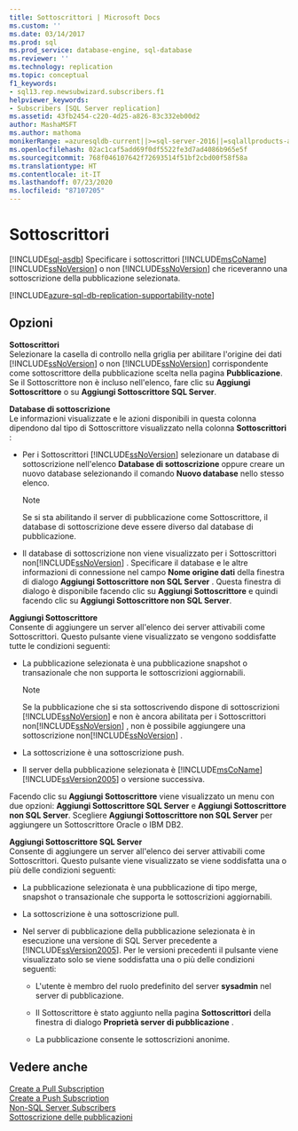 ```yaml
---
title: Sottoscrittori | Microsoft Docs
ms.custom: ''
ms.date: 03/14/2017
ms.prod: sql
ms.prod_service: database-engine, sql-database
ms.reviewer: ''
ms.technology: replication
ms.topic: conceptual
f1_keywords:
- sql13.rep.newsubwizard.subscribers.f1
helpviewer_keywords:
- Subscribers [SQL Server replication]
ms.assetid: 43fb2454-c220-4d25-a826-83c332eb00d2
author: MashaMSFT
ms.author: mathoma
monikerRange: =azuresqldb-current||>=sql-server-2016||=sqlallproducts-allversions
ms.openlocfilehash: 02ac1caf5add69f0df5522fe3d7ad4086b965e5f
ms.sourcegitcommit: 768f046107642f72693514f51bf2cbd00f58f58a
ms.translationtype: HT
ms.contentlocale: it-IT
ms.lasthandoff: 07/23/2020
ms.locfileid: "87107205"
---
```

# <a name="subscribers"></a>Sottoscrittori
[!INCLUDE[sql-asdb](../../includes/applies-to-version/sql-asdb.md)]
  Specificare i sottoscrittori [!INCLUDE[msCoName](../../includes/msconame-md.md)] [!INCLUDE[ssNoVersion](../../includes/ssnoversion-md.md)] o non [!INCLUDE[ssNoVersion](../../includes/ssnoversion-md.md)] che riceveranno una sottoscrizione della pubblicazione selezionata.


[!INCLUDE[azure-sql-db-replication-supportability-note](../../includes/azure-sql-db-replication-supportability-note.md)]
  
## <a name="options"></a>Opzioni  
 **Sottoscrittori**  
 Selezionare la casella di controllo nella griglia per abilitare l'origine dei dati [!INCLUDE[ssNoVersion](../../includes/ssnoversion-md.md)] o non [!INCLUDE[ssNoVersion](../../includes/ssnoversion-md.md)] corrispondente come sottoscrittore della pubblicazione scelta nella pagina **Pubblicazione**. Se il Sottoscrittore non è incluso nell'elenco, fare clic su **Aggiungi Sottoscrittore** o su **Aggiungi Sottoscrittore SQL Server**.  
  
 **Database di sottoscrizione**  
 Le informazioni visualizzate e le azioni disponibili in questa colonna dipendono dal tipo di Sottoscrittore visualizzato nella colonna **Sottoscrittori** :  
  
-   Per i Sottoscrittori [!INCLUDE[ssNoVersion](../../includes/ssnoversion-md.md)] selezionare un database di sottoscrizione nell'elenco **Database di sottoscrizione** oppure creare un nuovo database selezionando il comando **Nuovo database** nello stesso elenco.  
  
    > [!NOTE]  
    >  Se si sta abilitando il server di pubblicazione come Sottoscrittore, il database di sottoscrizione deve essere diverso dal database di pubblicazione.  
  
-   Il database di sottoscrizione non viene visualizzato per i Sottoscrittori non[!INCLUDE[ssNoVersion](../../includes/ssnoversion-md.md)] . Specificare il database e le altre informazioni di connessione nel campo **Nome origine dati** della finestra di dialogo **Aggiungi Sottoscrittore non SQL Server** . Questa finestra di dialogo è disponibile facendo clic su **Aggiungi Sottoscrittore** e quindi facendo clic su **Aggiungi Sottoscrittore non SQL Server**.  
  
 **Aggiungi Sottoscrittore**  
 Consente di aggiungere un server all'elenco dei server attivabili come Sottoscrittori. Questo pulsante viene visualizzato se vengono soddisfatte tutte le condizioni seguenti:  
  
-   La pubblicazione selezionata è una pubblicazione snapshot o transazionale che non supporta le sottoscrizioni aggiornabili.  
  
    > [!NOTE]  
    >  Se la pubblicazione che si sta sottoscrivendo dispone di sottoscrizioni [!INCLUDE[ssNoVersion](../../includes/ssnoversion-md.md)] e non è ancora abilitata per i Sottoscrittori non[!INCLUDE[ssNoVersion](../../includes/ssnoversion-md.md)] , non è possibile aggiungere una sottoscrizione non[!INCLUDE[ssNoVersion](../../includes/ssnoversion-md.md)] .  
  
-   La sottoscrizione è una sottoscrizione push.  
  
-   Il server della pubblicazione selezionata è [!INCLUDE[msCoName](../../includes/msconame-md.md)] [!INCLUDE[ssVersion2005](../../includes/ssversion2005-md.md)] o versione successiva.  
  
 Facendo clic su **Aggiungi Sottoscrittore** viene visualizzato un menu con due opzioni: **Aggiungi Sottoscrittore SQL Server** e **Aggiungi Sottoscrittore non SQL Server**. Scegliere **Aggiungi Sottoscrittore non SQL Server** per aggiungere un Sottoscrittore Oracle o IBM DB2.  
  
 **Aggiungi Sottoscrittore SQL Server**  
 Consente di aggiungere un server all'elenco dei server attivabili come Sottoscrittori. Questo pulsante viene visualizzato se viene soddisfatta una o più delle condizioni seguenti:  
  
-   La pubblicazione selezionata è una pubblicazione di tipo merge, snapshot o transazionale che supporta le sottoscrizioni aggiornabili.  
  
-   La sottoscrizione è una sottoscrizione pull.  
  
-   Nel server di pubblicazione della pubblicazione selezionata è in esecuzione una versione di SQL Server precedente a [!INCLUDE[ssVersion2005](../../includes/ssversion2005-md.md)]. Per le versioni precedenti il pulsante viene visualizzato solo se viene soddisfatta una o più delle condizioni seguenti:  
  
    -   L'utente è membro del ruolo predefinito del server **sysadmin** nel server di pubblicazione.  
  
    -   Il Sottoscrittore è stato aggiunto nella pagina **Sottoscrittori** della finestra di dialogo **Proprietà server di pubblicazione** .  
  
    -   La pubblicazione consente le sottoscrizioni anonime.  
  
## <a name="see-also"></a>Vedere anche  
 [Create a Pull Subscription](../../relational-databases/replication/create-a-pull-subscription.md)   
 [Create a Push Subscription](../../relational-databases/replication/create-a-push-subscription.md)   
 [Non-SQL Server Subscribers](../../relational-databases/replication/non-sql/non-sql-server-subscribers.md)   
 [Sottoscrizione delle pubblicazioni](../../relational-databases/replication/subscribe-to-publications.md)  
  
  
